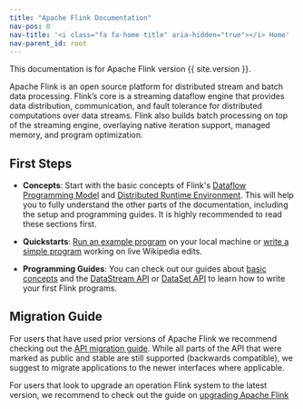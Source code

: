 ```yaml
---
title: "Apache Flink Documentation"
nav-pos: 0
nav-title: '<i class="fa fa-home title" aria-hidden="true"></i> Home'
nav-parent_id: root
---
```

<!--
Licensed to the Apache Software Foundation (ASF) under one
or more contributor license agreements.  See the NOTICE file
distributed with this work for additional information
regarding copyright ownership.  The ASF licenses this file
to you under the Apache License, Version 2.0 (the
"License"); you may not use this file except in compliance
with the License.  You may obtain a copy of the License at

  http://www.apache.org/licenses/LICENSE-2.0

Unless required by applicable law or agreed to in writing,
software distributed under the License is distributed on an
"AS IS" BASIS, WITHOUT WARRANTIES OR CONDITIONS OF ANY
KIND, either express or implied.  See the License for the
specific language governing permissions and limitations
under the License.
-->

This documentation is for Apache Flink version {{ site.version }}.

Apache Flink is an open source platform for distributed stream and batch data processing. Flink’s core is a streaming dataflow engine that provides data distribution, communication, and fault tolerance for distributed computations over data streams. Flink also builds batch processing on top of the streaming engine, overlaying native iteration support, managed memory, and program optimization.

## First Steps

- **Concepts**: Start with the basic concepts of Flink's [Dataflow Programming Model](concepts/programming-model.html) and [Distributed Runtime Environment](concepts/runtime.html). This will help you to fully understand the other parts of the documentation, including the setup and programming guides. It is highly recommended to read these sections first.

- **Quickstarts**: [Run an example program](quickstart/setup_quickstart.html) on your local machine or [write a simple program](quickstart/run_example_quickstart.html) working on live Wikipedia edits.

- **Programming Guides**: You can check out our guides about [basic concepts](dev/api_concepts.html) and the [DataStream API](dev/datastream_api.html) or [DataSet API](dev/batch/index.html) to learn how to write your first Flink programs.

## Migration Guide

For users that have used prior versions of Apache Flink we recommend checking out the [API migration guide](dev/migration.html).
While all parts of the API that were marked as public and stable are still supported (backwards compatible), we suggest to migrate applications to the
newer interfaces where applicable.

For users that look to upgrade an operation Flink system to the latest version, we recommend to check out the guide on [upgrading Apache Flink](ops/upgrading.html)

